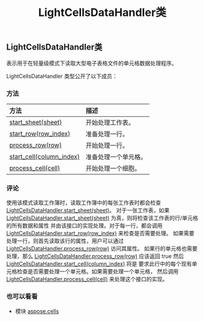 ﻿---
title: LightCellsDataHandler类
second_title: Aspose.Cells for Python via .NET API 参考资料
description:
type: docs
weight: 990
url: /zh/python-net/aspose.cells/lightcellsdatahandler/
is_root: false
---
##  LightCellsDataHandler类
表示用于在轻量级模式下读取大型电子表格文件的单元格数据处理程序。



LightCellsDataHandler 类型公开了以下成员：

### 方法
|方法|描述|
| :- | :- |
| [start_sheet(sheet)](/cells/zh/python-net/aspose.cells/lightcellsdatahandler/start_sheet/#Worksheet) |开始处理工作表。|
| [start_row(row_index)](/cells/zh/python-net/aspose.cells/lightcellsdatahandler/start_row/#int) |准备处理一行。|
| [process_row(row)](/cells/zh/python-net/aspose.cells/lightcellsdatahandler/process_row/#Row) |开始处理一行。|
| [start_cell(column_index)](/cells/zh/python-net/aspose.cells/lightcellsdatahandler/start_cell/#int) |准备处理一个单元格。|
| [process_cell(cell)](/cells/zh/python-net/aspose.cells/lightcellsdatahandler/process_cell/#Cell) |开始处理一个细胞。|



### 评论

使用该模式读取工作簿时，读取工作簿中的每张工作表时都会检查[LightCellsDataHandler.start_sheet(sheet)](/cells/zh/python-net/aspose.cells/lightcellsdatahandler/start_sheet)。
对于一张工作表，如果 [LightCellsDataHandler.start_sheet(sheet)](/cells/zh/python-net/aspose.cells/lightcellsdatahandler/start_sheet) 为真，则将检查该工作表的行/单元格的所有数据和属性
并由该接口的实现处理。对于每一行，都会调用 [LightCellsDataHandler.start_row(row_index)](/cells/zh/python-net/aspose.cells/lightcellsdatahandler/start_row) 来检查是否需要处理。
如果需要处理一行，则首先读取该行的属性，用户可以通过 [LightCellsDataHandler.process_row(row)](/cells/zh/python-net/aspose.cells/lightcellsdatahandler/process_row) 访问其属性。
如果行的单元格也需要处理，那么 [LightCellsDataHandler.process_row(row)](/cells/zh/python-net/aspose.cells/lightcellsdatahandler/process_row) 应该返回 true 然后 [LightCellsDataHandler.start_cell(column_index)](/cells/zh/python-net/aspose.cells/lightcellsdatahandler/start_cell) 将是
要求此行中的每个现有单元格检查是否需要处理一个单元格。如果需要处理一个单元格，
然后调用 [LightCellsDataHandler.process_cell(cell)](/cells/zh/python-net/aspose.cells/lightcellsdatahandler/process_cell) 来处理这个接口的实现。

### 也可以看看
* 模块 [aspose.cells](..)
